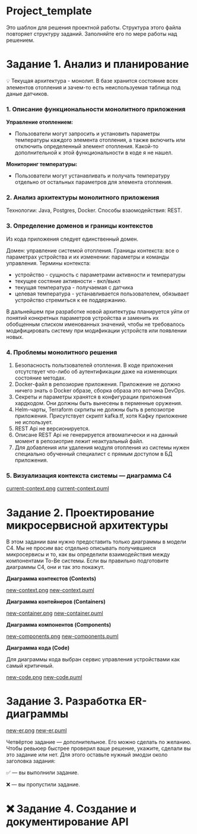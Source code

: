 # Project_template

Это шаблон для решения проектной работы. Структура этого файла повторяет структуру заданий. Заполняйте его по мере работы над решением.

# Задание 1. Анализ и планирование

<aside>
💡
Текущая архитектура - монолит. В базе хранится состояние всех элементов отопления и зачем-то есть неиспользуемая таблица под даные датчиков.

</aside>

### 1. Описание функциональности монолитного приложения

**Управление отоплением:**

- Пользователи могут запросить и установить параметры температуры каждого элемента отопления, а также включить или отключить определенный элемент отопления. Какой-то дополнительной к этой функциональности в коде я не нашел.


**Мониторинг температуры:**

- Пользователи могут устанавливать и получать температуру отдельно от остальных параметров для элемента отопления.

### 2. Анализ архитектуры монолитного приложения

Технологии: Java, Postgres, Docker.
Способы взаомодействия: REST.

### 3. Определение доменов и границы контекстов

Из кода приложения следует единственный домен.

Домен: управление системой отопления.
Границы контекста: все о параметрах устройства и их изменении: параметры и команды управления.
Термины контекста:
- устройство - сущность с параметрами активности и температуры
- текущее состяние активности - вкл/выкл
- текущая температура - получаемая с датчика
- целевая температура - устанавливается пользователем, обязывает устройство стремиться к ее поддержанию.

В дальнейшем при разработке новой архитектуры планируется уйти от понятий конкретных параметров устройства и заменить их обобщенным списком именованных значений, чтобы не требовалось модифицировать систему при модификации устройств или появлении новых.

### **4. Проблемы монолитного решения**

1. Безопасность польтзователей отопления. В коде приложения отсутствует что-либо об аутентификации даже на изменяющих состояние методах.
2. Docker-файл в репозиорие приложения. Приложение не должно ничего знать о Docker образе, сборка образа это вотчина DevOps.
3. Секреты и параметры хранятся в конфигурации приложения хардкодом. Они должны быть вынесены в перменные оружения.
4. Helm-чарты, Terraform скрпиты не должны быть в репозиотре приложения. Присутствует скрипт kafka.tf, хотя Кафку приложение не использует.
5. REST Api не версионируется.
6. Описане REST Api не генерируется атвоматически и на данный момент в репозиотрие лежит неактуальный файл.
7. Для добавления или удаления модуля отопления из системы нужен специально обученный специалист с прямым доступом в БД приложения.

### 5. Визуализация контекста системы — диаграмма С4

[current-context.png](current-context.png)
[current-context.puml](current-context.puml)

# Задание 2. Проектирование микросервисной архитектуры

В этом задании вам нужно предоставить только диаграммы в модели C4. Мы не просим вас отдельно описывать получившиеся микросервисы и то, как вы определили взаимодействия между компонентами To-Be системы. Если вы правильно подготовите диаграммы C4, они и так это покажут.

**Диаграмма контекстов (Contexts)**

[new-context.png](new-context.png)
[new-context.puml](new-context.puml)

**Диаграмма контейнеров (Containers)**

[new-container.png](new-container.png)
[new-container.puml](new-container.puml)

**Диаграмма компонентов (Components)**

[new-components.png](new-components.png)
[new-components.puml](new-components.puml)

**Диаграмма кода (Code)**

Для диаграммы кода выбран сервис управления устройствами как самый критичный.

[new-code.png](new-code.png)
[new-code.puml](new-code.puml)

# Задание 3. Разработка ER-диаграммы

[new-er.png](new-er.png)
[new-er.puml](new-er.puml)

Четвёртое задание — дополнительное. Его можно сделать по желанию. Чтобы ревьюер быстрее проверил ваше решение, укажите, сделали вы это задание или нет. Для этого оставьте нужный эмодзи около заголовка задания:

✅ — вы выполнили задание.

❌ — вы пропустили задание.

# ❌ Задание 4. Создание и документирование API

